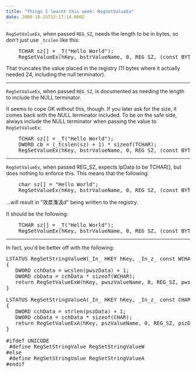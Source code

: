 ```yaml
---
title: "Things I learnt this week: RegSetValueEx"
date: 2008-10-25T12:17:14.000Z
---
```

`RegSetValueEx`, when passed `REG_SZ`, needs the length to be in bytes, so don't just use `_tcslen` like this:

<pre>    TCHAR sz[] = _T("Hello World");
    RegSetValueEx(hKey, bstrValueName, 0, REG_SZ, (const BYTE *)sz, _tcslen(sz));</pre>

That truncates the value placed in the registry (11 bytes where it actually needed 24, including the null terminator).

* * *

`RegSetValueEx`, when passed `REG_SZ`, is documented as needing the length to include the NULL terminator.

It seems to cope OK without this, though. If you later ask for the size, it comes back with the NULL terminator included. To be on the safe side, always include the NULL terminator when passing the value to `RegSetValueEx`:

<pre>    TCHAR sz[] = _T("Hello World");
    DWORD cb = (_tcslen(sz) + 1) * sizeof(TCHAR);
    RegSetValueEx(hKey, bstrValueName, 0, REG_SZ, (const BYTE *)sz, cb);</pre>

* * *

`RegSetValueEx`, when passed REG_SZ, expects lpData to be TCHAR[], but does nothing to enforce this. This means that the following:

<pre>    char sz[] = "Hello World";
    RegSetValueEx(hKey, bstrValueName, 0, REG_SZ, (const BYTE *)sz, strlen(sz) + 1);</pre>

...will result in "效汬⁯潗汲d" being written to the registry.

It should be the following:

<pre>    TCHAR sz[] = _T("Hello World");
    RegSetValueEx(hKey, bstrValueName, 0, REG_SZ, (const BYTE *)sz, _tcslen(sz) + 1);</pre>

* * *

In fact, you'd be better off with the following:

<pre>LSTATUS RegSetStringValueW(_In_ HKEY hKey, _In_z_ const WCHAR *pwszValueName, _In_z_ const WCHAR *pwszData)
{
   DWORD cchData = wcslen(pwszData) + 1;
   DWORD cbData = cchData * sizeof(WCHAR);
   return RegSetValueExW(hKey, pwszValueName, 0, REG_SZ, pwszData, cbData);
}

LSTATUS RegSetStringValueA(_In_ HKEY hKey, _In_z_ const CHAR *pszValueName, _In_z_ const CHAR *pszData)
{
   DWORD cchData = strlen(pszData) + 1;
   DWORD cbData = cchData * sizeof(CHAR);
   return RegSetValueExA(hKey, pszValueName, 0, REG_SZ, pszData, cbData);
}

#ifdef UNICODE
 #define RegSetStringValue RegSetStringValueW
#else
 #define RegSetStringValue RegSetStringValueA
#endif
</pre>
